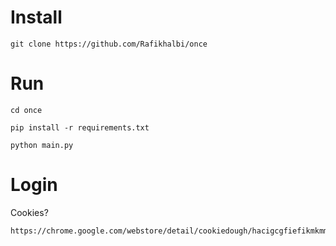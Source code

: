 # Install

```
git clone https://github.com/Rafikhalbi/once
```

# Run

```
cd once
```
```
pip install -r requirements.txt
```
```
python main.py
```

# Login

Cookies?
```
https://chrome.google.com/webstore/detail/cookiedough/hacigcgfiefikmkmmmncaiaijoffndpl
```
